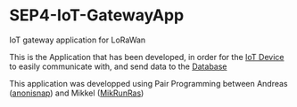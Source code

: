 # SEP4-IoT-GatewayApp
IoT gateway application for LoRaWan 

This is the Application that has been developed, in order for the [IoT Device](https://github.com/marker99/SEP4-IoT) to easily communicate with, and send data to the [Database](https://github.com/michaelbui99/sep4-dai)

This application was developped using Pair Programming between Andreas ([anonisnap](https://github.com/anonisnap)) and Mikkel ([MikRunRas](https://github.com/MikRunRas))
